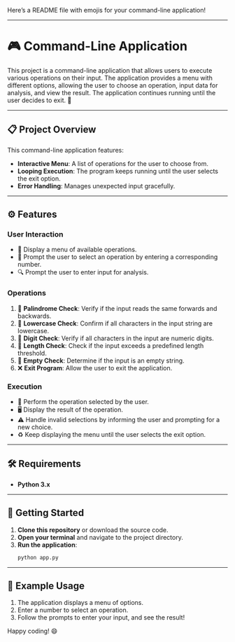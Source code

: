 Here’s a README file with emojis for your command-line application!

---

# 🎮 Command-Line Application

This project is a command-line application that allows users to execute various operations on their input. The application provides a menu with different options, allowing the user to choose an operation, input data for analysis, and view the result. The application continues running until the user decides to exit. 🚀

---

## 📋 Project Overview

This command-line application features:
- **Interactive Menu**: A list of operations for the user to choose from.
- **Looping Execution**: The program keeps running until the user selects the exit option.
- **Error Handling**: Manages unexpected input gracefully.

---

## ⚙️ Features

### User Interaction
- 📝 Display a menu of available operations.
- 🔢 Prompt the user to select an operation by entering a corresponding number.
- 🔍 Prompt the user to enter input for analysis.

### Operations
1. 🔁 **Palindrome Check**: Verify if the input reads the same forwards and backwards.
2. 🔡 **Lowercase Check**: Confirm if all characters in the input string are lowercase.
3. 🔢 **Digit Check**: Verify if all characters in the input are numeric digits.
4. 📏 **Length Check**: Check if the input exceeds a predefined length threshold.
5. 🚫 **Empty Check**: Determine if the input is an empty string.
6. ❌ **Exit Program**: Allow the user to exit the application.

### Execution
- 🎯 Perform the operation selected by the user.
- 🖥️ Display the result of the operation.
- ⚠️ Handle invalid selections by informing the user and prompting for a new choice.
- ♻️ Keep displaying the menu until the user selects the exit option.

---

## 🛠 Requirements

- **Python 3.x**

---

## 🚀 Getting Started

1. **Clone this repository** or download the source code.
2. **Open your terminal** and navigate to the project directory.
3. **Run the application**:
   ```bash
   python app.py
   ```

---

## 🏁 Example Usage

1. The application displays a menu of options.
2. Enter a number to select an operation.
3. Follow the prompts to enter your input, and see the result!

Happy coding! 😄